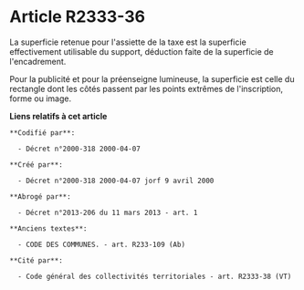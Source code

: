 # Article R2333-36

La superficie retenue pour l'assiette de la taxe est la superficie effectivement utilisable du support, déduction faite de la
superficie de l'encadrement.

Pour la publicité et pour la préenseigne lumineuse, la superficie est celle du rectangle dont les côtés passent par les
points extrêmes de l'inscription, forme ou image.

**Liens relatifs à cet article**

	**Codifié par**:

	  - Décret n°2000-318 2000-04-07

	**Créé par**:

	  - Décret n°2000-318 2000-04-07 jorf 9 avril 2000

	**Abrogé par**:

	  - Décret n°2013-206 du 11 mars 2013 - art. 1

	**Anciens textes**:

	  - CODE DES COMMUNES. - art. R233-109 (Ab)

	**Cité par**:

	  - Code général des collectivités territoriales - art. R2333-38 (VT)
